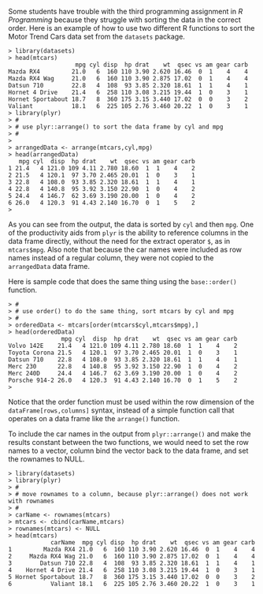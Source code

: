 Some students have trouble with the third programming assignment in *R Programming* because they struggle with sorting the data in the correct order. Here is an example of how to use two different R functions to sort the Motor Trend Cars data set from the `datasets` package.

    > library(datasets)
    > head(mtcars)
                       mpg cyl disp  hp drat    wt  qsec vs am gear carb
    Mazda RX4         21.0   6  160 110 3.90 2.620 16.46  0  1    4    4
    Mazda RX4 Wag     21.0   6  160 110 3.90 2.875 17.02  0  1    4    4
    Datsun 710        22.8   4  108  93 3.85 2.320 18.61  1  1    4    1
    Hornet 4 Drive    21.4   6  258 110 3.08 3.215 19.44  1  0    3    1
    Hornet Sportabout 18.7   8  360 175 3.15 3.440 17.02  0  0    3    2
    Valiant           18.1   6  225 105 2.76 3.460 20.22  1  0    3    1
    > library(plyr)
    > #
    > # use plyr::arrange() to sort the data frame by cyl and mpg
    > #
    >
    > arrangedData <- arrange(mtcars,cyl,mpg)
    > head(arrangedData)
       mpg cyl  disp  hp drat    wt  qsec vs am gear carb
    1 21.4   4 121.0 109 4.11 2.780 18.60  1  1    4    2
    2 21.5   4 120.1  97 3.70 2.465 20.01  1  0    3    1
    3 22.8   4 108.0  93 3.85 2.320 18.61  1  1    4    1
    4 22.8   4 140.8  95 3.92 3.150 22.90  1  0    4    2
    5 24.4   4 146.7  62 3.69 3.190 20.00  1  0    4    2
    6 26.0   4 120.3  91 4.43 2.140 16.70  0  1    5    2
    >

As you can see from the output, the data is sorted by `cyl` and then `mpg`. One of the productivity aids from `plyr` is the ability to reference columns in the data frame directly, without the need for the extract operator `$`, as in `mtcars$mpg`. Also note that because the car names were included as row names instead of a regular column, they were not copied to the `arrangedData` data frame.

Here is sample code that does the same thing using the  `base::order()` function.

    > #
    > # use order() to do the same thing, sort mtcars by cyl and mpg  
    > #
    > orderedData <- mtcars[order(mtcars$cyl,mtcars$mpg),]
    > head(orderedData)
                   mpg cyl  disp  hp drat    wt  qsec vs am gear carb
    Volvo 142E    21.4   4 121.0 109 4.11 2.780 18.60  1  1    4    2
    Toyota Corona 21.5   4 120.1  97 3.70 2.465 20.01  1  0    3    1
    Datsun 710    22.8   4 108.0  93 3.85 2.320 18.61  1  1    4    1
    Merc 230      22.8   4 140.8  95 3.92 3.150 22.90  1  0    4    2
    Merc 240D     24.4   4 146.7  62 3.69 3.190 20.00  1  0    4    2
    Porsche 914-2 26.0   4 120.3  91 4.43 2.140 16.70  0  1    5    2
    >

Notice that the order function must be used within the row dimension of the `dataFrame[rows,columns]` syntax, instead of a simple function call that operates on a data frame like the `arrange()` function. 

To include the car names in the output from `plyr::arrange()` and make the results constant between the two functions, we would need to set the row names to a vector, column bind the vector back to the data frame, and set the rownames to NULL.

    > library(datasets)
    > library(plyr)
    > #
    > # move rownames to a column, because plyr::arrange() does not work with rownames
    > #
    > carName <- rownames(mtcars)
    > mtcars <- cbind(carName,mtcars)
    > rownames(mtcars) <- NULL
    > head(mtcars)
                carName  mpg cyl disp  hp drat    wt  qsec vs am gear carb
    1         Mazda RX4 21.0   6  160 110 3.90 2.620 16.46  0  1    4    4
    2     Mazda RX4 Wag 21.0   6  160 110 3.90 2.875 17.02  0  1    4    4
    3        Datsun 710 22.8   4  108  93 3.85 2.320 18.61  1  1    4    1
    4    Hornet 4 Drive 21.4   6  258 110 3.08 3.215 19.44  1  0    3    1
    5 Hornet Sportabout 18.7   8  360 175 3.15 3.440 17.02  0  0    3    2
    6           Valiant 18.1   6  225 105 2.76 3.460 20.22  1  0    3    1
